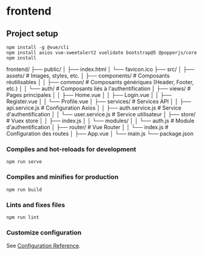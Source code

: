 # frontend

## Project setup
```
npm install -g @vue/cli
npm install axios vue-sweetalert2 vuelidate bootstrap@5 @popperjs/core
npm install
```
frontend/
├── public/
│   ├── index.html
│   └── favicon.ico
├── src/
│   ├── assets/              # Images, styles, etc.
│   ├── components/          # Composants réutilisables
│   │   ├── common/          # Composants génériques (Header, Footer, etc.)
│   │   └── auth/            # Composants liés à l'authentification
│   ├── views/               # Pages principales
│   │   ├── Home.vue
│   │   ├── Login.vue
│   │   ├── Register.vue
│   │   └── Profile.vue
│   ├── services/            # Services API
│   │   ├── api.service.js   # Configuration Axios
│   │   ├── auth.service.js  # Service d'authentification
│   │   └── user.service.js  # Service utilisateur
│   ├── store/               # Vuex store
│   │   ├── index.js
│   │   └── modules/
│   │       └── auth.js      # Module d'authentification
│   ├── router/              # Vue Router
│   │   └── index.js         # Configuration des routes
│   ├── App.vue
│   └── main.js
└── package.json

### Compiles and hot-reloads for development
```
npm run serve
```

### Compiles and minifies for production
```
npm run build
```

### Lints and fixes files
```
npm run lint
```

### Customize configuration
See [Configuration Reference](https://cli.vuejs.org/config/).
